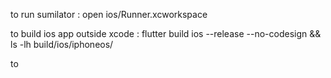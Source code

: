 to run sumilator : 
    open ios/Runner.xcworkspace

to build ios app outside xcode : 
    flutter build ios --release --no-codesign && ls -lh build/ios/iphoneos/

to 